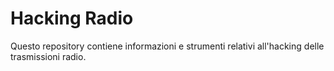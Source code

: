 # Hacking Radio

Questo repository contiene informazioni e strumenti relativi all'hacking delle trasmissioni radio.

